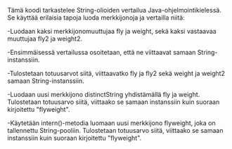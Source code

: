 Tämä koodi tarkastelee String-olioiden vertailua Java-ohjelmointikielessä. Se käyttää erilaisia tapoja luoda merkkijonoja ja vertailla niitä:

-Luodaan kaksi merkkijonomuuttujaa fly ja weight, sekä kaksi vastaavaa muuttujaa fly2 ja weight2. 

-Ensimmäisessä vertailussa osoitetaan, että ne viittaavat samaan String-instanssiin.

-Tulostetaan totuusarvot siitä, viittaavatko fly ja fly2 sekä weight ja weight2 samaan String-instanssiin.

-Luodaan uusi merkkijono distinctString yhdistämällä fly ja weight. Tulostetaan totuusarvo siitä, viittaako se samaan instanssiin kuin suoraan kirjoitettu "flyweight".

-Käytetään intern()-metodia luomaan uusi merkkijono flyweight, joka on tallennettu String-pooliin. Tulostetaan totuusarvo siitä, viittaako se samaan instanssiin kuin suoraan kirjoitettu "flyweight".